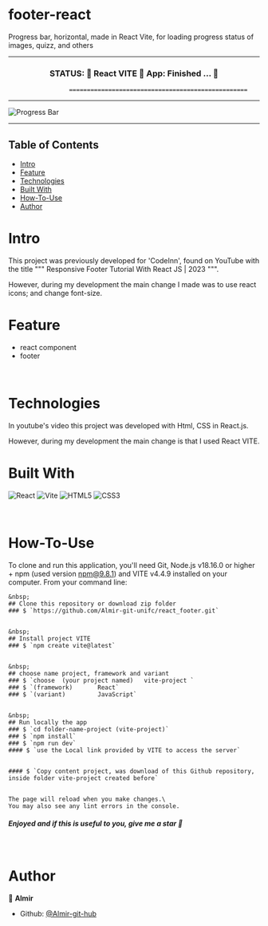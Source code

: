 <h1>footer-react</h1>


Progress bar, horizontal, made in React Vite, for loading progress status of images, quizz, and others

---------------------------------------------------------------------------------------------------------

 
<h3 align="center"> 
	 STATUS: 🔔  React VITE 🚀  App:   Finished ...  🎯  
</h3>


                     ==================================================
                      

--------------------------------------------------------------------------------------


![Progress Bar](https://github.com/Almir-git-unifc/react-progress_bar/blob/main/screenprogbar.png)


--------------------------------------------------------------------------------------

<!-- START doctoc generated TOC please keep comment here to allow auto update -->
<!-- DON'T EDIT THIS SECTION, INSTEAD RE-RUN doctoc TO UPDATE -->
## Table of Contents
- [Intro ](#intro-)
- [Feature ](#feature-)
- [Technologies ](#technologies-)
- [Built With](#built-with)
- [How-To-Use ](#how-to-use-)
- [Author ](#author-)

<!-- END doctoc generated TOC please keep comment here to allow auto update -->


# Intro <a name = "Intro"></a>

This project was previously developed for 'CodeInn', found on YouTube with the title """ Responsive Footer Tutorial With React JS | 2023 """.

However, during my development the main change I made was to use react icons; and change font-size.

<!-- 
Layout de site responsivo, simples, criado com código html, css e javascript; usando regra de mídia, barra de rolagem, ícone de sanduíche e menu deslizante 
 -->



# Feature <a name = "Feature"></a>
- react component
- footer


&nbsp;
# Technologies <a name = "Technologies"></a>

In youtube's video this project was developed with Html, CSS in React.js.

However, during my development the main change is that I used React VITE.

# Built With 
![React](https://img.shields.io/badge/react-%23FA7343.svg?style=for-the-badge&logo=react&logoColor=%23000080)
![Vite](https://img.shields.io/badge/vite-%23646CFF.svg?style=for-the-badge&logo=vite&logoColor=white)
![HTML5](https://img.shields.io/badge/html5-%23E34F26.svg?style=for-the-badge&logo=html5&logoColor=white)
![CSS3](https://img.shields.io/badge/css3-%231572B6.svg?style=for-the-badge&logo=css3&logoColor=white)


 
 
&nbsp;
# How-To-Use <a name = "How-To-Use"></a>

To clone and run this application, you'll need Git, Node.js v18.16.0 or higher + npm (used version npm@9.8.1) and VITE v4.4.9 installed on your computer. 
From your command line:

```
&nbsp;
## Clone this repository or download zip folder
### $ `https://github.com/Almir-git-unifc/react_footer.git`


&nbsp;
## Install project VITE
### $ `npm create vite@latest`


&nbsp;
## choose name project, framework and variant
### $ `choose  (your project named)   vite-project `
### $ `(framework)       React`
### $ `(variant)         JavaScript`


&nbsp;
## Run locally the app
### $ `cd folder-name-project (vite-project)`
### $ `npm install`
### $ `npm run dev`
#### $ `use the Local link provided by VITE to access the server`


#### $ `Copy content project, was download of this Github repository, inside folder vite-project created before`


The page will reload when you make changes.\
You may also see any lint errors in the console.
```


<h5>
 Enjoyed and if this is useful to you, give me a star 🌟
</h5>



&nbsp;
# Author <a name = "Author"></a>

👤 **Almir**

- Github: [@Almir-git-hub](https://github.com/Almir-git-unifc)
